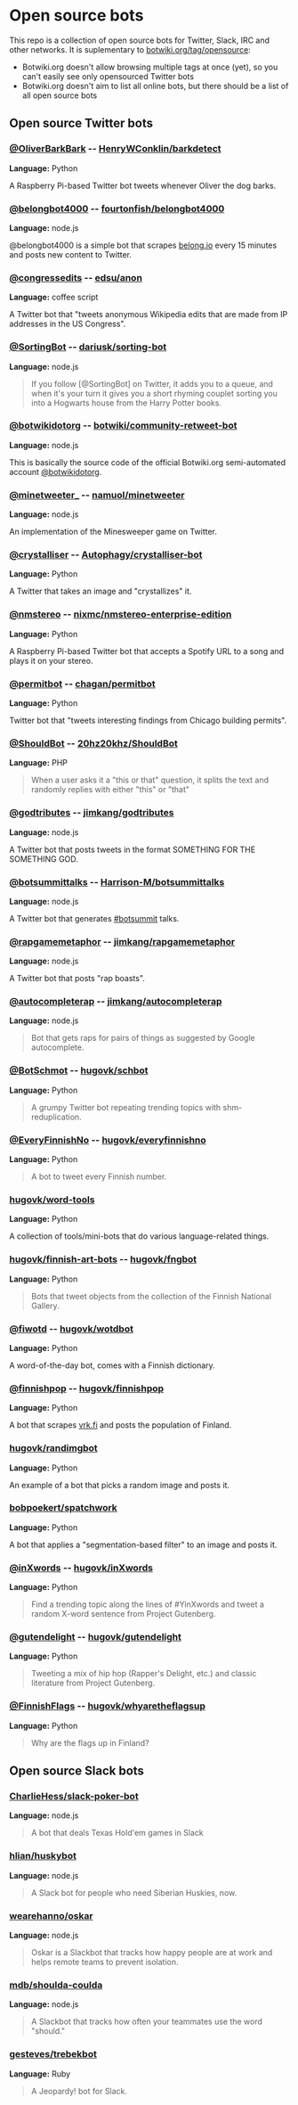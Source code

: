 # Open source bots

This repo is a collection of open source bots for Twitter, Slack, IRC and other networks. It is suplementary to [botwiki.org/tag/opensource](https://botwiki.org/tag/opensource):

- Botwiki.org doesn't allow browsing multiple tags at once (yet), so you can't easily see only opensourced Twitter bots
- Botwiki.org doesn't aim to list all online bots, but there should be a list of all open source bots

## Open source Twitter bots

### [@OliverBarkBark](https://twitter.com/OliverBarkBark) -- [HenryWConklin/barkdetect](https://github.com/HenryWConklin/barkdetect)

**Language:** Python

A Raspberry Pi-based Twitter bot tweets whenever Oliver the dog barks. 


### [@belongbot4000](https://twitter.com/belongbot4000) -- [fourtonfish/belongbot4000](https://github.com/fourtonfish/belongbot4000)

**Language:** node.js

@belongbot4000 is a simple bot that scrapes [belong.io](http://belong.io/) every 15 minutes and posts new content to Twitter.


### [@congressedits](https://twitter.com/congressedits) -- [edsu/anon](https://github.com/edsu/anon)

**Language:** coffee script

A Twitter bot that "tweets anonymous Wikipedia edits that are made from IP addresses in the US Congress". 


### [@SortingBot](https://twitter.com/SortingBot) -- [dariusk/sorting-bot](https://github.com/dariusk/sorting-bot)

**Language:** node.js

> If you follow [@SortingBot] on Twitter, it adds you to a queue, and when it's your turn it gives you a short rhyming couplet sorting you into a Hogwarts house from the Harry Potter books.


### [@botwikidotorg](https://twitter.com/botwikidotorg) -- [botwiki/community-retweet-bot](https://github.com/botwiki/community-retweet-bot)

**Language:** node.js

This is basically the source code of the official Botwiki.org semi-automated account [@botwikidotorg](https://twitter.com/botwikidotorg).


### [@minetweeter_](https://twitter.com/minetweeter_) -- [namuol/minetweeter](https://github.com/namuol/minetweeter)

**Language:** node.js

An implementation of the Minesweeper game on Twitter.


### [@crystalliser](https://twitter.com/crystalliser) -- [Autophagy/crystalliser-bot](https://github.com/Autophagy/crystalliser-bot)

**Language:** Python

A Twitter that takes an image and "crystallizes" it.


### [@nmstereo](https://twitter.com/nmstereo) -- [nixmc/nmstereo-enterprise-edition](https://github.com/nixmc/nmstereo-enterprise-edition)

**Language:** Python

A Raspberry Pi-based Twitter bot that accepts a Spotify URL to a song and plays it on your stereo. 

### [@permitbot](https://twitter.com/permitbot) -- [chagan/permitbot](https://github.com/chagan/permitbot)

**Language:** Python

Twitter bot that "tweets interesting findings from Chicago building permits".


### [@ShouldBot](https://twitter.com/ShouldBot) -- [20hz20khz/ShouldBot](https://github.com/20hz20khz/ShouldBot)

**Language:** PHP

> When a user asks it a "this or that" question, it splits the text and randomly replies with either "this" or "that"


### [@godtributes](https://twitter.com/godtributes) -- [jimkang/godtributes](https://github.com/jimkang/godtributes)

**Language:** node.js

A Twitter bot that posts tweets in the format SOMETHING FOR THE SOMETHING GOD.


### [@botsummittalks](https://twitter.com/botsummittalks) -- [Harrison-M/botsummittalks](https://github.com/Harrison-M/botsummittalks)

**Language:** node.js

A Twitter bot that generates [#botsummit](http://tinysubversions.com/botsummit/2014/) talks.


### [@rapgamemetaphor](https://twitter.com/rapgamemetaphor) -- [jimkang/rapgamemetaphor](https://github.com/jimkang/rapgamemetaphor)

**Language:** node.js

A Twitter bot that posts "rap boasts".


### [@autocompleterap](https://twitter.com/autocompleterap) -- [jimkang/autocompleterap](https://github.com/jimkang/autocompleterap)

**Language:** node.js

> Bot that gets raps for pairs of things as suggested by Google autocomplete.


### [@BotSchmot](https://twitter.com/BotSchmot) -- [hugovk/schbot](https://github.com/hugovk/schbot)

**Language:** Python

> A grumpy Twitter bot repeating trending topics with shm-reduplication.


### [@EveryFinnishNo](https://twitter.com/EveryFinnishNo) -- [hugovk/everyfinnishno](https://github.com/hugovk/everyfinnishno)

**Language:** Python

> A bot to tweet every Finnish number.


### [hugovk/word-tools](https://github.com/hugovk/word-tools)

**Language:** Python

A collection of tools/mini-bots that do various language-related things.

### [hugovk/finnish-art-bots](https://twitter.com/hugovk/lists/finnish-art-bots/members) -- [hugovk/fngbot](https://github.com/hugovk/fngbot)

**Language:** Python

> Bots that tweet objects from the collection of the Finnish National Gallery.


### [@fiwotd](https://twitter.com/fiwotd) -- [hugovk/wotdbot](https://github.com/hugovk/wotdbot)

**Language:** Python

A word-of-the-day bot, comes with a Finnish dictionary.


### [@finnishpop](https://twitter.com/finnishpop) -- [hugovk/finnishpop](https://github.com/hugovk/finnishpop)

**Language:** Python

A bot that scrapes [vrk.fi](http://vrk.fi) and posts the population of Finland.


### [hugovk/randimgbot](https://github.com/hugovk/randimgbot)

**Language:** Python

An example of a bot that picks a random image and posts it.


### [bobpoekert/spatchwork](https://github.com/bobpoekert/spatchwork)

**Language:** Python

A bot that applies a "segmentation-based filter" to an image and posts it.


### [@inXwords](https://twitter.com/inXwords) -- [hugovk/inXwords](https://github.com/hugovk/inXwords)

**Language:** Python

> Find a trending topic along the lines of #YinXwords and tweet a random X-word sentence from Project Gutenberg.


### [@gutendelight](https://twitter.com/gutendelight) -- [hugovk/gutendelight](https://github.com/hugovk/gutendelight)

**Language:** Python

> Tweeting a mix of hip hop (Rapper's Delight, etc.) and classic literature from Project Gutenberg.


### [@FinnishFlags](https://twitter.com/FinnishFlags) -- [hugovk/whyaretheflagsup](https://github.com/hugovk/whyaretheflagsup)

**Language:** Python

> Why are the flags up in Finland?


## Open source Slack bots

### [CharlieHess/slack-poker-bot](https://github.com/CharlieHess/slack-poker-bot)

**Language:** node.js

> A bot that deals Texas Hold'em games in Slack


### [hlian/huskybot](https://github.com/hlian/huskybot)

**Language:** node.js

> A Slack bot for people who need Siberian Huskies, now.


### [wearehanno/oskar](https://github.com/wearehanno/oskar)

**Language:** node.js

> Oskar is a Slackbot that tracks how happy people are at work and helps remote teams to prevent isolation.


### [mdb/shoulda-coulda](https://github.com/mdb/shoulda-coulda)

**Language:** node.js

> A Slackbot that tracks how often your teammates use the word "should."


### [gesteves/trebekbot](https://github.com/gesteves/trebekbot)

**Language:** Ruby

> A Jeopardy! bot for Slack.